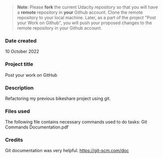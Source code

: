 >**Note**: Please **fork** the current Udacity repository so that you will have a **remote** repository in **your** Github account. Clone the remote repository to your local machine. Later, as a part of the project "Post your Work on Github", you will push your proposed changes to the remote repository in your Github account.

### Date created
10 October 2022

### Project title
Post your work on GitHub

### Description
Refactoring my previous bikeshare project using git.

### Files used
The following file contains necessary commands used to do tasks:
Git Commands Documentation.pdf

### Credits
Git documentation was very helpful. https://git-scm.com/doc

